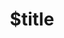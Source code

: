 ---
title: $title
second_title: Aspose.Note för .NET API-referens
description: $description
type: docs
weight: $weight
url: /sv/net/$ref/
---